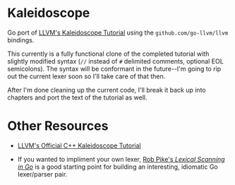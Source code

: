Kaleidoscope
============

Go port of [LLVM's Kaleidoscope Tutorial](http://llvm.org/docs/tutorial/LangImpl1.html) using the `github.com/go-llvm/llvm` bindings.

This currently is a fully functional clone of the completed tutorial with slightly modified syntax (`//` instead of `#` delimited comments, optional EOL semicolons). The syntax will be conformant in the future--I'm going to rip out the current lexer soon so I'll take care of that then.

After I'm done cleaning up the current code, I'll break it back up into chapters and port the text of the tutorial as well.

Other Resources
===============

* [LLVM's Official C++ Kaleidoscope Tutorial](http://llvm.org/docs/tutorial/LangImpl1.html)

* If you wanted to impliment your own lexer, [Rob Pike's *Lexical Scanning in Go*](http://www.youtube.com/watch?v=HxaD_trXwRE) is a good starting point for building an interesting, idiomatic Go lexer/parser pair.
